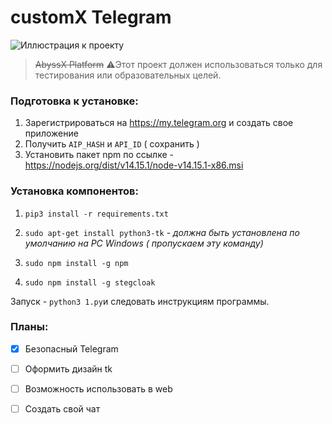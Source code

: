 
# customX Telegram 
![Иллюстрация к проекту](https://github.com/r0664n77/telegramvisit/blob/master/4d53c9a69f71e169f2cb4.jpg)

> ~~AbyssX Platform~~
⚠️Этот проект должен использоваться только для тестирования или образовательных целей.



### Подготовка к установке:
1. Зарегистрироваться на https://my.telegram.org и создать свое приложение
2. Получить `AIP_HASH` и `API_ID` ( сохранить )
3. Установить пакет npm по ссылке - https://nodejs.org/dist/v14.15.1/node-v14.15.1-x86.msi


### Установка компонентов:

1. `pip3 install -r requirements.txt`

2. `sudo apt-get install python3-tk` - _должна быть установлена по умолчанию на PC Windows ( пропускаем эту команду)_
 
3. `sudo npm install -g npm`

4. `sudo npm install -g stegcloak`

Запуск - `python3 1.py`и следовать инструкциям программы.

### Планы:
- [X] Безопасный Telegram
- [ ] Оформить дизайн tk
- [ ] Возможность использовать в web
- [ ] Создать свой чат


  
